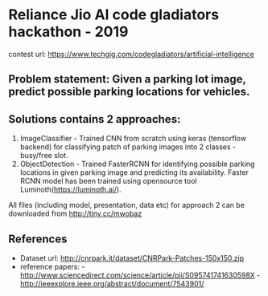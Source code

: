 # Reliance Jio AI code gladiators hackathon - 2019
contest url: https://www.techgig.com/codegladiators/artificial-intelligence

## Problem statement: Given a parking lot image, predict possible parking locations for vehicles.

## Solutions contains 2 approaches:
1. ImageClassifier - Trained CNN from scratch using keras (tensorflow backend) for classifying patch of parking images into 2 classes -busy/free slot.
2. ObjectDetection - Trained FasterRCNN for identifying possible parking locations in given parking image and predicting its availability. Faster RCNN model has been trained using opensource tool Luminoth(https://luminoth.ai/).

All files (including model, presentation, data etc) for approach 2 can be downloaded from http://tiny.cc/mwobaz 

## References
- Dataset url: http://cnrpark.it/dataset/CNRPark-Patches-150x150.zip
- reference papers: - http://www.sciencedirect.com/science/article/pii/S095741741630598X
                  - http://ieeexplore.ieee.org/abstract/document/7543901/
